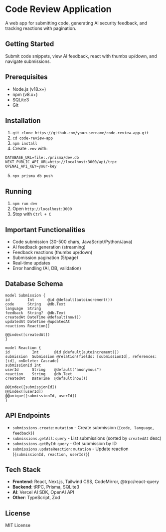 # Code Review Application

A web app for submitting code, generating AI security feedback, and tracking reactions with pagination.

## Getting Started
Submit code snippets, view AI feedback, react with thumbs up/down, and navigate submissions.

## Prerequisites
- Node.js (v18.x+)
- npm (v8.x+)
- SQLite3
- Git

## Installation
1. `git clone https://github.com/yourusername/code-review-app.git`
2. `cd code-review-app`
3. `npm install`
4. Create `.env` with:

```
DATABASE_URL=file:./prisma/dev.db
NEXT_PUBLIC_API_URL=http://localhost:3000/api/trpc
OPENAI_API_KEY=your-key
```
5. `npx prisma db push`

## Running
1. `npm run dev`
2. Open `http://localhost:3000`
3. Stop with `Ctrl + C`

## Important Functionalities
- Code submission (30-500 chars, JavaScript/Python/Java)
- AI feedback generation (streaming)
- Feedback reactions (thumbs up/down)
- Submission pagination (5/page)
- Real-time updates
- Error handling (AI, DB, validation)

## Database Schema
```prisma
model Submission {
id        Int      @id @default(autoincrement())
code      String   @db.Text
language  String
feedback  String?  @db.Text
createdAt DateTime @default(now())
updatedAt DateTime @updatedAt
reactions Reaction[]

@@index([createdAt])
}

model Reaction {
id          Int       @id @default(autoincrement())
submission  Submission @relation(fields: [submissionId], references: [id], onDelete: Cascade)
submissionId Int
userId      String    @default("anonymous")
reaction    String    @db.Text
createdAt   DateTime  @default(now())

@@index([submissionId])
@@index([userId])
@@unique([submissionId, userId])
}
```

## API Endpoints
- `submissions.create`: `mutation` - Create submission (`{code, language, feedback}`)
- `submissions.getAll`: `query` - List submissions (sorted by `createdAt` desc)
- `submissions.getById`: `query` - Get submission by ID
- `submissions.updateReaction`: `mutation` - Update reaction (`{submissionId, reaction, userId?}`)

## Tech Stack
- **Frontend**: React, Next.js, Tailwind CSS, CodeMirror, @trpc/react-query
- **Backend**: tRPC, Prisma, SQLite3
- **AI**: Vercel AI SDK, OpenAI API
- **Other**: TypeScript, Zod

## License
MIT License